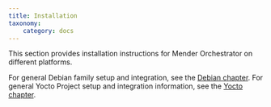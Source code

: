 ```yaml
---
title: Installation
taxonomy:
    category: docs
---
```


This section provides installation instructions for Mender Orchestrator on different platforms.

For general Debian family setup and integration, see the [Debian chapter](../../04.Operating-System-updates-Debian-family).
For general Yocto Project setup and integration information, see the [Yocto chapter](../../05.Operating-System-updates-Yocto-Project/).
